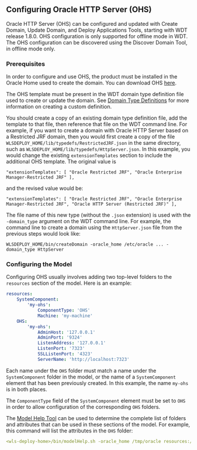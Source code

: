 ## Configuring Oracle HTTP Server (OHS)

Oracle HTTP Server (OHS) can be configured and updated with Create Domain, Update Domain, and Deploy Applications Tools, starting with WDT release 1.8.0. OHS configuration is only supported for offline mode in WDT. The OHS configuration can be discovered using the Discover Domain Tool, in offline mode only.
 
### Prerequisites

In order to configure and use OHS, the product must be installed in the Oracle Home used to create the domain. You can download OHS [here](https://www.oracle.com/middleware/technologies/webtier-downloads.html).

The OHS template must be present in the WDT domain type definition file used to create or update the domain. See [Domain Type Definitions](type_def.md) for more information on creating a custom definition.

You should create a copy of an existing domain type definition file, add the template to that file, then reference that file on the WDT command line. For example, if you want to create a domain with Oracle HTTP Server based on a Restricted JRF domain, then you would first create a copy of the file `WLSDEPLOY_HOME/lib/typedefs/RestrictedJRF.json` in the same directory, such as `WLSDEPLOY_HOME/lib/typedefs/HttpServer.json`. In this example, you would change the existing `extensionTemplates` section to include the additional OHS template. The original value is 
```
"extensionTemplates": [ "Oracle Restricted JRF", "Oracle Enterprise Manager-Restricted JRF" ],
```
and the revised value would be:
```
"extensionTemplates": [ "Oracle Restricted JRF", "Oracle Enterprise Manager-Restricted JRF", "Oracle HTTP Server (Restricted JRF)" ],
```
The file name of this new type (without the `.json` extension) is used with the `-domain_type` argument on the WDT command line. For example, the command line to create a domain using the `HttpServer.json` file from the previous steps would look like:  
```
WLSDEPLOY_HOME/bin/createDomain -oracle_home /etc/oracle ... -domain_type HttpServer
```

### Configuring the Model

Configuring OHS usually involves adding two top-level folders to the `resources` section of the model. Here is an example:
```yaml
resources:
    SystemComponent:
        'my-ohs':
            ComponentType: 'OHS'
            Machine: 'my-machine'
    OHS:
        'my-ohs':
            AdminHost: '127.0.0.1'
            AdminPort: '9324'
            ListenAddress: '127.0.0.1'
            ListenPort: '7323'
            SSLListenPort: '4323'
            ServerName: 'http://localhost:7323'
```
Each name under the `OHS` folder must match a name under the `SystemComponent` folder in the model, or the name of a `SystemComponent` element that has been previously created. In this example, the name `my-ohs` is in both places.

The `ComponentType` field of the `SystemComponent` element must be set to `OHS` in order to allow configuration of the corresponding `OHS` folders.

The [Model Help Tool](model_help.md) can be used to determine the complete list of folders and attributes that can be used in these sections of the model. For example, this command will list the attributes in the `OHS` folder:
```yaml
<wls-deploy-home>/bin/modelHelp.sh -oracle_home /tmp/oracle resources:/OHS
```
